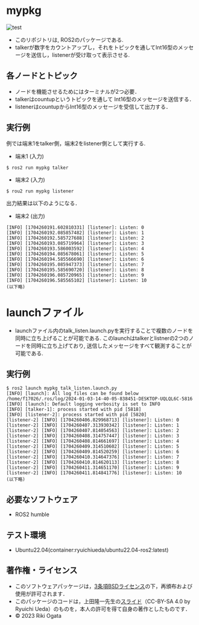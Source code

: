 # mypkg
![test](https://github.com/riki-ogata/mypkg/actions/workflows/test.yml/badge.svg)

* このリポジトリは, ROS2のパッケージである.
* talkerが数字をカウントアップし，それをトピックを通してInt16型のメッセージを送信し，listenerが受け取って表示させる.
## 各ノードとトピック 
* ノードを機能させるためにはターミナルが2つ必要．
* talkerはcountupというトピックを通して Int16型のメッセージを送信する．
* listenerはcountupからInt16型のメッセージを受信して出力する．

## 実行例
例では端末1をtalker側，端末2をlistener側として実行する.
* 端末1 (入力)
```
$ ros2 run mypkg talker
```

* 端末2 (入力)
```
$ rou2 run mypkg listener
```
出力結果は以下のようになる．

* 端末2 (出力)
```
[INFO] [1704260191.602810331] [listener]: Listen: 0
[INFO] [1704260192.085857482] [listener]: Listen: 1
[INFO] [1704260192.585727688] [listener]: Listen: 2
[INFO] [1704260193.085719964] [listener]: Listen: 3
[INFO] [1704260193.586003592] [listener]: Listen: 4
[INFO] [1704260194.085678061] [listener]: Listen: 5
[INFO] [1704260194.585566690] [listener]: Listen: 6
[INFO] [1704260195.085947373] [listener]: Listen: 7
[INFO] [1704260195.585690720] [listener]: Listen: 8
[INFO] [1704260196.085720965] [listener]: Listen: 9
[INFO] [1704260196.585565102] [listener]: Listen: 10
(以下略)
```

# launchファイル
* launchファイル内のtalk_listen.launch.pyを実行することで複数のノードを同時に立ち上げることが可能である. このlaunchはtalkerとlistnerの2つのノードを同時に立ち上げており, 送信したメッセージをすべて観測することが可能である.
## 実行例

```
$ ros2 launch mypkg talk_listen.launch.py
[INFO] [launch]: All log files can be found below /home/f17026/.ros/log/2024-01-03-14-40-05-838451-DESKTOP-UQLQL6C-5816
[INFO] [launch]: Default logging verbosity is set to INFO
[INFO] [talker-1]: process started with pid [5818]
[INFO] [listener-2]: process started with pid [5820]
[listener-2] [INFO] [1704260406.829968713] [listener]: Listen: 0
[listener-2] [INFO] [1704260407.313930342] [listener]: Listen: 1
[listener-2] [INFO] [1704260407.814054563] [listener]: Listen: 2
[listener-2] [INFO] [1704260408.314757447] [listener]: Listen: 3
[listener-2] [INFO] [1704260408.814661697] [listener]: Listen: 4
[listener-2] [INFO] [1704260409.314510602] [listener]: Listen: 5
[listener-2] [INFO] [1704260409.814520259] [listener]: Listen: 6
[listener-2] [INFO] [1704260410.314647376] [listener]: Listen: 7
[listener-2] [INFO] [1704260410.814620113] [listener]: Listen: 8
[listener-2] [INFO] [1704260411.314651170] [listener]: Listen: 9
[listener-2] [INFO] [1704260411.814841776] [listener]: Listen: 10
(以下略)
```

## 必要なソフトウェア
* ROS2 humble

## テスト環境
* Ubuntu22.04(container:ryuichiueda/ubuntu22.04-ros2:latest)

## 著作権・ライセンス
* このソフトウェアパッケージは，[3条項BSDライセンス](https://opensource.org/license/bsd-3-clause/)の下，再頒布および使用が許可されます．
* このパッケージのコードは，上田隆一先生の[スライド](https://github.com/ryuichiueda/my_slides/tree/master/robosys_2022)（CC-BY-SA 4.0 by Ryuichi Ueda）のものを，本人の許可を得て自身の著作としたものです．
* © 2023 Riki Ogata
